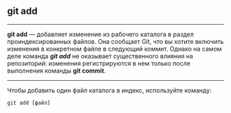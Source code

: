 ## git add
***
**git add** — добавляет изменение из рабочего каталога в раздел проиндексированных файлов. Она сообщает Git, что вы хотите включить изменения в конкретном файле в следующий коммит. Однако на самом деле команда ***git add*** не оказывает существенного влияния на репозиторий: изменения регистрируются в нем только после выполнения команды **git commit**.
***
Чтобы добавить один файл каталога в индекс, используйте команду:

```bash=markdown
git add [файл]
```
